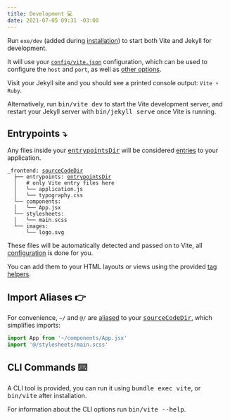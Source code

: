 ```yaml
---
title: Development 💻
date: 2021-07-05 09:31 -03:00
---
```

[configuration reference]: https://vite-ruby.netlify.app/config/
[guides]: https://vite-ruby.netlify.app/guide/
[website]: https://vite-ruby.netlify.app/
[docs repo]: https://github.com/ElMassimo/jekyll-vite/tree/main/docs
[tag helpers]: https://vite-ruby.netlify.app/guide/rails.html#tag-helpers-%F0%9F%8F%B7
[discussions]: https://github.com/ElMassimo/vite_ruby/discussions
[rails]: https://rubyonrails.org/
[webpacker]: https://github.com/rails/webpacker
[vite rails]: https://github.com/ElMassimo/vite_ruby
[vite]: https://vitejs.dev/
[vite-templates]: https://github.com/vitejs/vite/tree/main/packages/create-app
[plugins]: https://vitejs.dev/plugins/
[configuration reference]: https://vite-ruby.netlify.app/config/
[build]: https://vite-ruby.netlify.app/config/#build-options
[dev options]: https://vite-ruby.netlify.app/config/#development-options
[json config]: https://vite-ruby.netlify.app/config/#shared-configuration-file-%F0%9F%93%84
[vite config]: https://vite-ruby.netlify.app/config/#configuring-vite-%E2%9A%A1
[sourceCodeDir]: https://vite-ruby.netlify.app/config/#sourcecodedir
[autoBuild]: https://vite-ruby.netlify.app/config/#autobuild
[entrypoints]: https://vitejs.dev/guide/build.html#multi-page-app
[vite_client_tag]: https://github.com/ElMassimo/vite_ruby/blob/main/lib/vite_rails/helper.rb#L13-L17
[vite_javascript_tag]: https://github.com/ElMassimo/vite_ruby/blob/main/lib/vite_rails/helper.rb#L28-L51
[vite_typescript_tag]: https://github.com/ElMassimo/vite_ruby/blob/main/lib/vite_rails/helper.rb#L57-L59
[vite_stylesheet_tag]: https://github.com/ElMassimo/vite_ruby/blob/main/lib/vite_rails/helper.rb#L62-L64
[vite_asset_path]: https://github.com/ElMassimo/vite_ruby/blob/main/lib/vite_rails/helper.rb#L23-L25
[sourceCodeDir]: https://vite-ruby.netlify.app/config/#sourcecodedir
[entrypointsDir]: https://vite-ruby.netlify.app/config/#entrypointsdir
[watchAdditionalPaths]: https://vite-ruby.netlify.app/config/#watchadditionalpaths
[aliased]: https://github.com/rollup/plugins/tree/master/packages/alias
[installation]: /posts/installation/

Run `exe/dev` (added during [installation]) to start both Vite and Jekyll for development.

It will use your [`config/vite.json`][json config] configuration, which can be
used to configure the `host` and `port`, as well as [other options][dev options].

Visit your Jekyll site and you should see a printed console output: `Vite ⚡️ Ruby`.

<!--more-->

Alternatively, run <kbd>bin/vite dev</kbd> to start the Vite development server, and restart your Jekyll server with <kbd>bin/jekyll serve</kbd> once Vite is running.

## Entrypoints ⤵️

Any files inside your [<kbd>entrypointsDir</kbd>][entrypointsDir] will be
considered [entries][entrypoints] to your application.

<div class="language-">
  <pre>
<code>_frontend: <a href="/config/#sourcecodedir"><kbd>sourceCodeDir</kbd></a>
  ├── entrypoints: <a href="/config/#entrypointsdir"><kbd>entrypointsDir</kbd></a>
  │   # only Vite entry files here
  │   └── application.js
  │   └── typography.css
  └── components:
  │   └── App.jsx
  └── stylesheets:
  │   └── main.scss
  └── images:
      └── logo.svg</code>
</pre>
</div>

These files will be automatically detected and passed on to Vite, all [configuration][entrypoints] is done
for you.

You can add them to your HTML layouts or views using the provided [tag helpers].

## Import Aliases 👉

For convenience, `~/` and `@/` are [aliased] to your [<kbd>sourceCodeDir</kbd>][sourceCodeDir],
which simplifies imports:

```js
import App from '~/components/App.jsx'
import '@/stylesheets/main.scss'
```

## CLI Commands ⌨️

A CLI tool is provided, you can run it using <kbd>bundle exec vite</kbd>, or <kbd>bin/vite</kbd> after installation.

For information about the CLI options run <kbd>bin/vite --help</kbd>.
